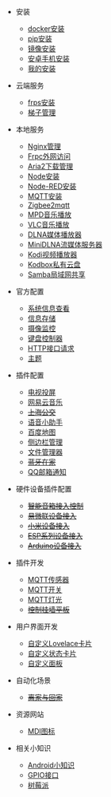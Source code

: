 - 安装

  - [docker安装](install_docker.md)
  - [pip安装](install_pip.md)
  - [镜像安装](install_image.md)
  - [安卓手机安装](install_android.md)
  - [我的安装](install_my.md)

- 云端服务

  - [frps安装](install_frps.md)
  - [梯子管理](install_v2.md)

- 本地服务
  - [Nginx管理](install_nginx.md)
  - [Frpc外网访问](install_frpc.md)
  - [Aria2下载管理](install_aria2.md)
  - [Node安装](install_node.md)
  - [Node-RED安装](install_nodered.md)
  - [MQTT安装](install_mqtt.md)
  - [Zigbee2mqtt](install_z2m.md)
  - [MPD音乐播放](install_mpd.md)
  - [VLC音乐播放](install_vlc.md)
  - [DLNA媒体播放器](install_dlna.md)
  - [MiniDLNA流媒体服务器](install_minidlna.md)
  - [Kodi视频播放器](install_kodi.md)
  - [Kodbox私有云盘](install_kodbox.md)
  - [Samba局域网共享](install_samba.md)

- 官方配置

  - [系统信息查看](system_info.md)
  - [信息存储](system_recorder.md)
  - [摄像监控](system_camera.md)
  - [键盘控制器](system_keyboard_remote.md)
  - [HTTP接口请求](system_http_api.md)
  - [主题](system_theme.md)

- 插件配置

  - [电视投屏](tv_cast.md)
  - [网易云音乐](plug_ha_cloud_music.md)
  - ~~[上海公交](plug_ha_shbus.md)~~
  - [语音小助手](plug_ha_voice.md)
  - [百度地图](plug_ha_baidu_map.md)
  - [侧边栏管理](plug_ha_sidebar.md)
  - [文件管理器](plug_ha_file_explorer.md)
  - ~~[蓝牙在家](plug_ha_ble_home.md)~~
  - [QQ邮箱通知](plug_ha_qqmail.md)

- 硬件设备插件配置

  - ~~[智能音箱接入控制](plug_voice_box.md)~~
  - ~~[易微联设备接入](plug_ewelink.md)~~
  - ~~[小米设备接入](plug_xiaomi.md)~~
  - ~~[ESP系列设备接入](plug_esp.md)~~
  - ~~[Arduino设备接入](plug_arduino.md)~~

- 插件开发

  - [MQTT传感器](plug_dev_mqtt_sensor.md)
  - [MQTT开关](plug_dev_mqtt_switch.md)
  - [MQTT灯光](plug_dev_mqtt_light.md)
  - ~~[控制挂墙平板](plug_dev_pad.md)~~

- 用户界面开发

  - [自定义Lovelace卡片](plug_dev_custom_card.md)
  - [自定义状态卡片](plug_dev_custom_state_card.md)
  - [自定义面板](plug_dev_custom_panel.md)

- 自动化场景

  - ~~[离家与回家](automation_home.md)~~

- 资源网站

  - [MDI图标](website_icon.md)

- 相关小知识
  
  - [Android小知识](about_android.md)
  - [GPIO接口](about_gpio.md)
  - [树莓派](about_pi.md)